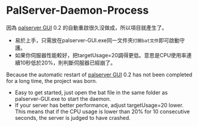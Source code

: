 # PalServer-Daemon-Process
因為 [palserver GUI](https://github.com/Dalufishe/palserver-GUI) 0.2 的自動重啟很久沒做成，所以項目就產生了。
- 易於上手，只需放在palserver-GUI.exe同一文件夾`打開bat文件`即可啟動守護。
- 如果你伺服器性能較好，把targetUsage=20調得更低。意思是CPU使用率連續10秒低於20%，則判斷伺服器已經崩了。

Because the automatic restart of [palserver GUI](https://github.com/Dalufishe/palserver-GUI)  0.2 has not been completed for a long time, the project was born.
- Easy to get started, just open the bat file in the same folder as palserver-GUI.exe to start the daemon.
- If your server has better performance, adjust targetUsage=20 lower. This means that if the CPU usage is lower than 20% for 10 consecutive seconds, the server is judged to have crashed.
